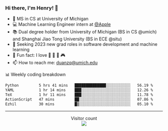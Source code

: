 ### Hi there, I'm Henry! 👋

- 🔭 MS in CS at University of Michigan
- 💻 Machine Learning Engineer intern at [@Apple](https://github.com/apple)
- 📚 Dual degree holder from University of Michigan (BS in CS @umich) and Shanghai Jiao Tong University (BS in ECE @situ)
- 🤖 Seeking 2023 new grad roles in software development and machine learning
- 🍁 Fun fact: I love 📸 🏓 🍜 🎮
- 📫 How to reach me: [duanzq@umich.edu](mailto:duanzq@umich.edu)

📊 Weekly coding breakdown
<!--START_SECTION:waka-->

```txt
Python         5 hrs 41 mins   ██████████████░░░░░░░░░░░   56.19 %
YAML           1 hr 14 mins    ███░░░░░░░░░░░░░░░░░░░░░░   12.26 %
TeX            1 hr 11 mins    ███░░░░░░░░░░░░░░░░░░░░░░   11.78 %
ActionScript   47 mins         ██░░░░░░░░░░░░░░░░░░░░░░░   07.86 %
Ezhil          30 mins         █▒░░░░░░░░░░░░░░░░░░░░░░░   05.10 %
```

<!--END_SECTION:waka-->

***
<p align="center"> 
  Visitor count<br>
  <img src="https://profile-counter.glitch.me/zlzq-duanzq/count.svg" />
</p>

<!-- ![Henry Duan's GitHub stats](https://github-readme-stats.vercel.app/api?username=zlzq-duanzq&show_icons=true)

![trophy](https://github-profile-trophy.vercel.app/?username=zlzq-duanzq&column=7)

[![Top Langs](https://github-readme-stats.vercel.app/api/top-langs/?username=zlzq-duanzq&layout=compact)](https://github.com/zlzq-duanzq/github-readme-stats) -->

